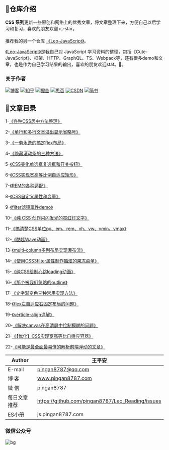 ## 💌仓库介绍
**CSS 系列**更新一些原创和网络上的优秀文章，将文章整理下来，方便自己以后学习和复习，喜欢的朋友欢迎 👉star。

推荐我的另一个仓库 [《Leo-JavaScript》](https://github.com/pingan8787/Leo-JavaScript)。

 [《Leo-JavaScript》](https://github.com/pingan8787/Leo-JavaScript)是我自己对 JavaScript 学习资料的整理，包括《Cute-JavaScript》、框架、HTTP、GraphQL、TS、Webpack等，还有很多demo和文章，也是作为自己学习结果的输出，喜欢的朋友欢迎stat。:rocket:。

### 关于作者
[![博客](http://images.pingan8787.com/icon_my1.png)](http://www.pingan8787.com)
[![知乎](http://images.pingan8787.com/icon_zhihu1.png)](https://zhuanlan.zhihu.com/cute-javascript)
[![掘金](http://images.pingan8787.com/icon_juejin2.png)](https://juejin.im/user/586fc337a22b9d0058807d53/posts)
[![思否](http://images.pingan8787.com/icon_sf1.png)](https://segmentfault.com/blog/pingan8787)
[![CSDN](http://images.pingan8787.com/icon_csdn1.png)](https://blog.csdn.net/qq_36380426)
[![简书](http://images.pingan8787.com/icon_jianshu1.png)](https://www.jianshu.com/u/2ec5d94afd60)


## 💌文章目录

1-[《各种CSS居中方法整理》](https://github.com/pingan8787/Leo_CSS/blob/master/article/1-%E5%90%84%E7%A7%8DCSS%E5%B1%85%E4%B8%AD%E6%96%B9%E6%B3%95%E6%95%B4%E7%90%86.md)

2-[《单行和多行文本溢出显示省略号》](https://github.com/pingan8787/Leo_CSS/blob/master/article/2-单行和多行文本溢出显示省略号.md)

3-[《一劳永逸的搞定flex布局》](https://github.com/pingan8787/Leo_CSS/blob/master/article/3-一劳永逸的搞定flex布局.md)

4-[《隐藏滚动条的三种方法》](https://github.com/pingan8787/Leo_CSS/blob/master/article/4.隐藏滚动条的三种方法.md)

5-[《CSS美化单选框复选框和开关按钮》](https://github.com/pingan8787/Leo_CSS/blob/master/article/5-CSS美化单选框复选框和开关按钮.md)

6-[《CSS实现宽高等比例自适应矩形》](https://github.com/pingan8787/Leo_CSS/blob/master/article/6-CSS实现宽高等比例自适应矩形.md)

7-[《REM的各种适配》](https://github.com/pingan8787/Leo_CSS/blob/master/article/7-REM的各种适配.md)

8-[《CSS自定义属性和变量》](https://github.com/pingan8787/Leo_CSS/blob/master/article/8-CSS自定义属性和变量.md)

9-[《filter滤镜属性demo》](https://github.com/pingan8787/Leo_CSS/blob/master/article/9-filter滤镜属性demo.md)

10-[《纯 CSS 创作闪闪发光的霓虹灯文字》](https://github.com/pingan8787/Leo_CSS/blob/master/article/10-%E7%BA%AF%20CSS%20%E5%88%9B%E4%BD%9C%E9%97%AA%E9%97%AA%E5%8F%91%E5%85%89%E7%9A%84%E9%9C%93%E8%99%B9%E7%81%AF%E6%96%87%E5%AD%97.html)

11-[《搞清楚CSS单位px、em、rem、vh、vw、vmin、vmax》](https://github.com/pingan8787/Leo_CSS/blob/master/https://github.com/pingan8787/Leo_CSS/blob/master/article/11-%E6%90%9E%E6%B8%85%E6%A5%9ACSS%E5%8D%95%E4%BD%8Dpx%E3%80%81em%E3%80%81rem%E3%80%81vh%E3%80%81vw%E3%80%81vmin%E3%80%81vmax.md.md)

12-[《酷炫Wave动画》](https://github.com/pingan8787/Leo_CSS/blob/master/article/12-酷炫Wave动画.md)

13-[《multi-column多列布局实现瀑布流》](https://github.com/pingan8787/Leo_CSS/blob/master/article/https://github.com/pingan8787/Leo_CSS/blob/master/article/13-multi-column%E5%A4%9A%E5%88%97%E5%B8%83%E5%B1%80%E5%AE%9E%E7%8E%B0%E7%80%91%E5%B8%83%E6%B5%81.md.md)

14-[《使用CSS3filter属性制作酷炫的果冻菜单》](https://github.com/pingan8787/Leo_CSS/blob/master/https://github.com/pingan8787/Leo_CSS/blob/master/article/14-%E4%BD%BF%E7%94%A8CSS3filter%E5%B1%9E%E6%80%A7%E5%88%B6%E4%BD%9C%E9%85%B7%E7%82%AB%E7%9A%84%E6%9E%9C%E5%86%BB%E8%8F%9C%E5%8D%95.html.md)

15-[《纯CSS绘制心跳loading动画》](https://github.com/pingan8787/Leo_CSS/blob/master/article/https://github.com/pingan8787/Leo_CSS/blob/master/article/15-%E7%BA%AFCSS%E7%BB%98%E5%88%B6%E5%BF%83%E8%B7%B3loading%E5%8A%A8%E7%94%BB.html.md)

16-[《那个被我们忽略的outline》](https://github.com/pingan8787/Leo_CSS/blob/master/article/16-那个被我们忽略的outline.md)

17-[《文字渐变色三种常用实现方法》](https://github.com/pingan8787/Leo_CSS/blob/master/article/17-文字渐变色三种常用实现方法.md)

18-[《flex左自适应右固定布局的问题》](https://github.com/pingan8787/Leo_CSS/blob/master/article/18-flex左自适应右固定布局的问题.md)

19-[《verticle-align详解》](https://github.com/pingan8787/Leo_CSS/blob/master/article/19-verticle-align详解.md)

20-[《解决canvas在高清屏中绘制模糊的问题》](https://github.com/pingan8787/Leo_CSS/blob/master/article/20-解决canvas在高清屏中绘制模糊的问题.md)

21-[《【优化】CSS实现宽高等比自适应容器》](https://github.com/pingan8787/Leo_CSS/blob/master/article/21-CSS实现宽高等比自适应容器.md)

22-[《可能是最全面最易懂的解析前端浮动的文章》](https://github.com/pingan8787/Leo_CSS/blob/master/article/22-可能是最全面最易懂的解析前端浮动的文章.md)


|Author|王平安|
|---|---|
|E-mail|pingan8787@qq.com|
|博  客|www.pingan8787.com|
|微  信|pingan8787|
|每日文章推荐|https://github.com/pingan8787/Leo_Reading/issues|
|ES小册|js.pingan8787.com|

###  微信公众号
![bg](http://images.pingan8787.com/2019_07_12guild_page.png)  